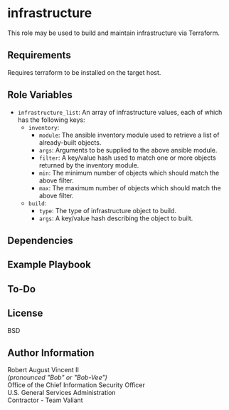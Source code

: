 infrastructure
==============

This role may be used to build and maintain infrastructure via Terraform.

Requirements
------------

Requires terraform to be installed on the target host.

Role Variables
--------------

* `infrastructure_list`: An array of infrastructure values, each of which has the following keys:
  * `inventory`:
    * `module`: The ansible inventory module used to retrieve a list of already-built objects.
    * `args`: Arguments to be supplied to the above ansible module.
	* `filter`:  A key/value hash used to match one or more objects returned by the inventory module.
	* `min`: The minimum number of objects which should match the above filter.
	* `max`: The maximum number of objects which should match the above filter.
  * `build`:
    * `type`: The type of infrastructure object to build.
	* `args`: A key/value hash describing the object to built.


Dependencies
------------

Example Playbook
----------------

To-Do
-----

License
-------

BSD

Author Information
------------------

Robert August Vincent II  
*(pronounced "Bob" or "Bob-Vee")*  
Office of the Chief Information Security Officer  
U.S. General Services Administration  
Contractor - Team Valiant  
